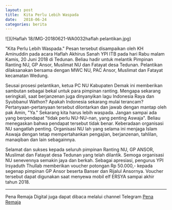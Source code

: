 ```yaml
---
layout: post
title:  Kita Perlu Lebih Waspada
date:   2018-06-24
categories: berita
---
```


![](/Haflah 18/IMG-20180621-WA0032haflah pelantikan.jpg)

"Kita Perlu Lebih Waspada." Pesan tersebut disampaikan oleh KH Aminuddin pada acara Haflah Akhirus Sanah YPI ITB pada hari Rabu malam Kamis, 20 Juni 2018 di Tedunan. Beliau hadir untuk melantik Pimpinan Ranting NU, GP Ansor, Muslimat NU dan Fatayat desa Tedunan. Pelantikan dilaksanakan bersama dengan MWC NU, PAC Ansor, Muslimat dan Fatayat kecamatan Wedung.

Seusai prosesi pelantikan, ketua PC NU Kabupaten Demak ini memberikan sambutan sebagai bekal untuk para pimpinan ranting. Mengapa sekarang seringkali, saat berjanzenan juga dinyanyikan lagu Indonesia Raya dan Syubbanul Wathon? Apakah Indonesia sekarang mulai terancam? Pertanyaan-pertanyaan tersebut dilontarkan dan jawab dengan mantap oleh pak Amin, "Ya." Sekarang kita harus lebih waspada. Jangan sampai ada yang berpendapat "tidak perlu NU-NU-nan, yang penting Aswaja". Beliau menegaskan bahwa pendapat tersebut tidak benar. Keberadaan organisasi NU sangatlah penting. Organisasi NU lah yang selama ini menjaga Islam Aswaja dengan tetap mempertahankan pengajian, berjanzenan, tahlilan, manaqiban dan lain sebagainnya.

Selamat dan sukses kepada seluruh pimpinan Ranting NU, GP ANSOR, Muslimat dan Fatayat desa Tedunan yang telah dilantik. Semoga organisasi NU senevennya semakin jaya dan berkah. Sebagai apresiasi, pengurus YPI Irsyaduth Thullab memberikan voucher potongan Rp 50.000,- kepada segenap pimpinan GP Ansor beserta Banser dan Rijalul Ansornya. Voucher tersebut dapat digunakan saat menyewa mobil elf ERSYA sampai akhir tahun 2018.

-----
Pena Remaja Digital juga dapat dibaca melalui channel Telegram [Pena Remaja](https://t.me/PenaRemajaitb)


